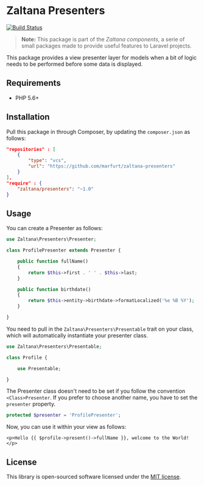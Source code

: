 # Zaltana Presenters

[![Build Status](https://travis-ci.org/marfurt/zaltana-presenters.svg?branch=master)](https://travis-ci.org/marfurt/zaltana-presenters)

> **Note:** This package is part of the _Zaltana components_, a serie of small packages made to provide useful features to Laravel projects.

This package provides a view presenter layer for models when a bit of logic needs to be performed before some data is displayed.


## Requirements

- PHP 5.6+


## Installation
	

Pull this package in through Composer, by updating the `composer.json` as follows:


```json
"repositories" : [
	{
		"type": "vcs",
		"url": "https://github.com/marfurt/zaltana-presenters"
	}
],
"require" : {
	"zaltana/presenters": "~1.0"
}
```


## Usage

You can create a Presenter as follows:

```php
use Zaltana\Presenters\Presenter;

class ProfilePresenter extends Presenter {

	public function fullName()
	{
		return $this->first . ' ' . $this->last;
	}

	public function birthdate()
    {
		return $this->entity->birthdate->formatLocalized('%e %B %Y');
	}

}
```

You need to pull in the `Zaltana\Presenters\Presentable` trait on your class, which will automatically instantiate your presenter class.

```php
use Zaltana\Presenters\Presentable;

class Profile {

	use Presentable;

}
```

The Presenter class doesn't need to be set if you follow the convention `<Class>Presenter`. If you prefer to choose another name, you have to set the `presenter` property.
	

```php
protected $presenter = 'ProfilePresenter';
```

Now, you can use it within your view as follows:

```blade
<p>Hello {{ $profile->present()->fullName }}, welcome to the World!</p>
```


## License

This library is open-sourced software licensed under the [MIT license](http://opensource.org/licenses/MIT).
